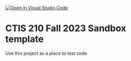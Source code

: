 [![Open in Visual Studio Code](https://classroom.github.com/assets/open-in-vscode-718a45dd9cf7e7f842a935f5ebbe5719a5e09af4491e668f4dbf3b35d5cca122.svg)](https://classroom.github.com/online_ide?assignment_repo_id=11762942&assignment_repo_type=AssignmentRepo)
# CTIS 210 Fall 2023 Sandbox template

Use this project as a place to test code
